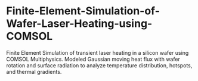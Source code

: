 # Finite-Element-Simulation-of-Wafer-Laser-Heating-using-COMSOL
Finite Element Simulation of transient laser heating in a silicon wafer using COMSOL Multiphysics. Modeled Gaussian moving heat flux with wafer rotation and surface radiation to analyze temperature distribution, hotspots, and thermal gradients.
